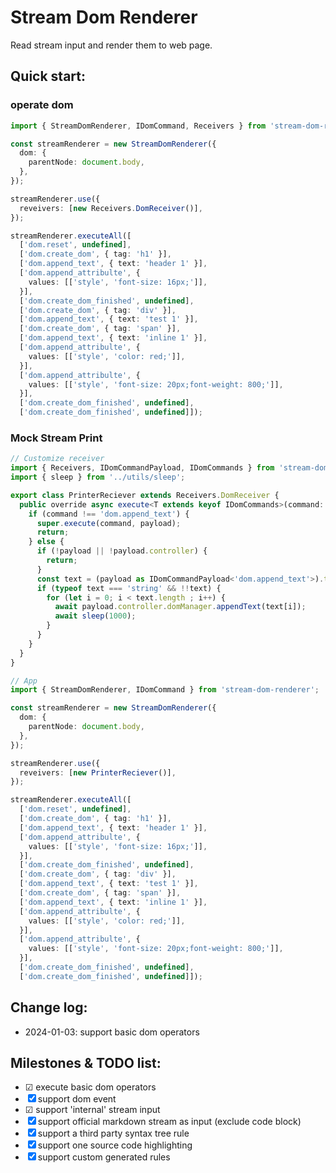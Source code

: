# Stream Dom Renderer

Read stream input and render them to web page.

## Quick start:

### operate dom

```` typescript
import { StreamDomRenderer, IDomCommand, Receivers } from 'stream-dom-renderer';

const streamRenderer = new StreamDomRenderer({
  dom: {
    parentNode: document.body,
  },
});

streamRenderer.use({
  reveivers: [new Receivers.DomReceiver()],
});

streamRenderer.executeAll([
  ['dom.reset', undefined],
  ['dom.create_dom', { tag: 'h1' }],
  ['dom.append_text', { text: 'header 1' }],
  ['dom.append_attribulte', {
    values: [['style', 'font-size: 16px;']],
  }],
  ['dom.create_dom_finished', undefined],
  ['dom.create_dom', { tag: 'div' }],
  ['dom.append_text', { text: 'test 1' }],
  ['dom.create_dom', { tag: 'span' }],
  ['dom.append_text', { text: 'inline 1' }],
  ['dom.append_attribulte', {
    values: [['style', 'color: red;']],
  }],
  ['dom.append_attribulte', {
    values: [['style', 'font-size: 20px;font-weight: 800;']],
  }],
  ['dom.create_dom_finished', undefined],
  ['dom.create_dom_finished', undefined]]);
````

### Mock Stream Print
```` typescript
// Customize receiver 
import { Receivers, IDomCommandPayload, IDomCommands } from 'stream-dom-renderer';
import { sleep } from '../utils/sleep';

export class PrinterReciever extends Receivers.DomReceiver {
  public override async execute<T extends keyof IDomCommands>(command: T, payload?: IDomCommandPayload<T>) {
    if (command !== 'dom.append_text') {
      super.execute(command, payload);
      return;
    } else {
      if (!payload || !payload.controller) {
        return;
      }
      const text = (payload as IDomCommandPayload<'dom.append_text'>).text;
      if (typeof text === 'string' && !!text) {
        for (let i = 0; i < text.length ; i++) {
          await payload.controller.domManager.appendText(text[i]);
          await sleep(1000);
        }
      }
    }
  }
}

// App
import { StreamDomRenderer, IDomCommand } from 'stream-dom-renderer';

const streamRenderer = new StreamDomRenderer({
  dom: {
    parentNode: document.body,
  },
});

streamRenderer.use({
  reveivers: [new PrinterReciever()],
});

streamRenderer.executeAll([
  ['dom.reset', undefined],
  ['dom.create_dom', { tag: 'h1' }],
  ['dom.append_text', { text: 'header 1' }],
  ['dom.append_attribulte', {
    values: [['style', 'font-size: 16px;']],
  }],
  ['dom.create_dom_finished', undefined],
  ['dom.create_dom', { tag: 'div' }],
  ['dom.append_text', { text: 'test 1' }],
  ['dom.create_dom', { tag: 'span' }],
  ['dom.append_text', { text: 'inline 1' }],
  ['dom.append_attribulte', {
    values: [['style', 'color: red;']],
  }],
  ['dom.append_attribulte', {
    values: [['style', 'font-size: 20px;font-weight: 800;']],
  }],
  ['dom.create_dom_finished', undefined],
  ['dom.create_dom_finished', undefined]]);
````

## Change log:
- 2024-01-03: support basic dom operators

## Milestones & TODO list:

- ☑ execute basic dom operators
- ☒ support dom event
- ☑ support 'internal' stream input
- ☒ support official markdown stream as input (exclude code block)
- ☒ support a third party syntax tree rule
- ☒ support one source code highlighting
- ☒ support custom generated rules


